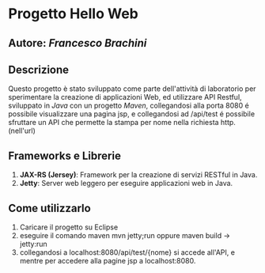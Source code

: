 # Progetto Hello Web

## Autore: *Francesco Brachini*

## Descrizione

Questo progetto è stato sviluppato come parte dell'attività di laboratorio per sperimentare la creazione di applicazioni Web, ed utilizzare API Restful, sviluppato in *Java* con un progetto *Maven*, collegandosi alla porta 8080 é possibile visualizzare una pagina jsp, e collegandosi ad /api/test é possibile sfruttare un API che permette la stampa per nome nella richiesta http. (nell'url)

## Frameworks e Librerie

1. **JAX-RS (Jersey)**: Framework per la creazione di servizi RESTful in Java.
2. **Jetty**: Server web leggero per eseguire applicazioni web in Java.


## Come utilizzarlo
1. Caricare il progetto su Eclipse
2. eseguire il comando maven mvn jetty;run oppure maven build -> jetty:run
3. collegandosi a localhost:8080/api/test/{nome} si accede all'API, e mentre per accedere alla pagine jsp a localhost:8080.

